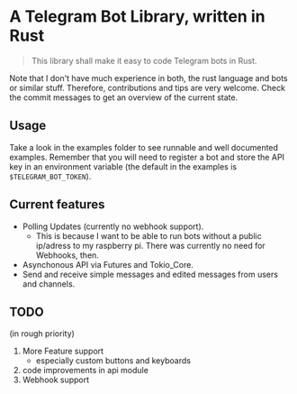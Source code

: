 # A Telegram Bot Library, written in Rust

> This library shall make it easy to code Telegram bots in Rust.

Note that I don't have much experience in both, the rust language and bots or similar stuff. Therefore, contributions and tips are very welcome. Check the commit messages to get an overview of the current state.


## Usage
Take a look in the examples folder to see runnable and well documented examples. Remember that you will need to register a bot and store the API key in an environment variable (the default in the examples is `$TELEGRAM_BOT_TOKEN`).


## Current features
* Polling Updates (currently no webhook support).
	* This is because I want to be able to run bots without a public ip/adress to my raspberry pi. There was currently no need for Webhooks, then.
* Asynchonous API via Futures and Tokio_Core.
* Send and receive simple messages and edited messages from users and channels.


## TODO
(in rough priority)

1. More Feature support
	* especially custom buttons and keyboards
2. code improvements in api module
3. Webhook support
